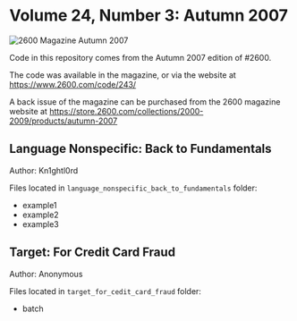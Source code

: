 # Volume 24, Number 3: Autumn 2007

![2600 Magazine Autumn 2007](https://www.2600.com/sites/default/files/styles/large/public/fa071.gif)

Code in this repository comes from the Autumn 2007 edition of #2600.

The code was available in the magazine, or via the website at https://www.2600.com/code/243/

A back issue of the magazine can be purchased from the 2600 magazine website at https://store.2600.com/collections/2000-2009/products/autumn-2007

## Language Nonspecific: Back to Fundamentals
Author: Kn1ghtl0rd

Files located in `language_nonspecific_back_to_fundamentals` folder:

* example1
* example2
* example3

## Target: For Credit Card Fraud
Author: Anonymous

Files located in `target_for_cedit_card_fraud` folder:

* batch
